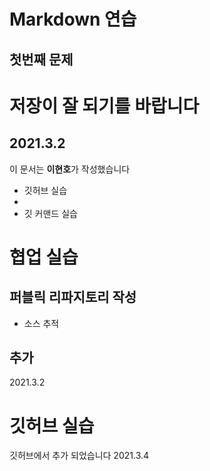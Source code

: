 # Markdown 연습
## 첫번째 문제
# 저장이 잘 되기를 바랍니다
## 2021.3.2
이 문서는 **이현호**가 작성했습니다
- 깃허브 실습
- 
- 깃 커맨드 실습


# 협업 실습

## 퍼블릭 리파지토리 작성
- 소스 추적
## 추가
2021.3.2

# 깃허브 실습
깃허브에서 추가 되었습니다
2021.3.4
